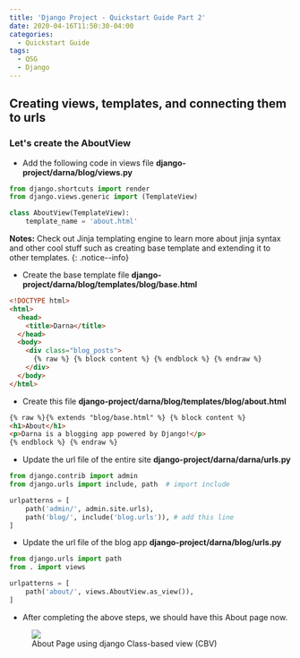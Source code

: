 ```yaml
---
title: 'Django Project - Quickstart Guide Part 2'
date: 2020-04-16T11:50:30-04:00
categories:
  - Quickstart Guide
tags:
  - QSG
  - Django
---
```


## Creating views, templates, and connecting them to urls

### Let's create the AboutView

- Add the following code in views file **django-project/darna/blog/views.py**

```python
from django.shortcuts import render
from django.views.generic import (TemplateView)

class AboutView(TemplateView):
    template_name = 'about.html'
```

**Notes:** Check out Jinja templating engine to learn more about jinja syntax and other cool stuff such as creating base template and extending it to other templates.
{: .notice--info}

- Create the base template file **django-project/darna/blog/templates/blog/base.html**

```html
<!DOCTYPE html>
<html>
  <head>
    <title>Darna</title>
  </head>
  <body>
    <div class="blog_posts">
      {% raw %} {% block content %} {% endblock %} {% endraw %}
    </div>
  </body>
</html>
```

- Create this file **django-project/darna/blog/templates/blog/about.html**

```html
{% raw %}{% extends "blog/base.html" %} {% block content %}
<h1>About</h1>
<p>Darna is a blogging app powered by Django!</p>
{% endblock %} {% endraw %}
```

- Update the url file of the entire site **django-project/darna/darna/urls.py**

```python
from django.contrib import admin
from django.urls import include, path  # import include

urlpatterns = [
    path('admin/', admin.site.urls),
    path('blog/', include('blog.urls')), # add this line
]
```

- Update the url file of the blog app **django-project/darna/blog/urls.py**

```python
from django.urls import path
from . import views

urlpatterns = [
    path('about/', views.AboutView.as_view()),
]
```

- After completing the above steps, we should have this About page now.
<figure>
   <img src="{{ site.url }}{{ site.baseurl }}/assets/images/django-about-view.png">
   <figcaption>About Page using django Class-based view (CBV)</figcaption>
</figure>
